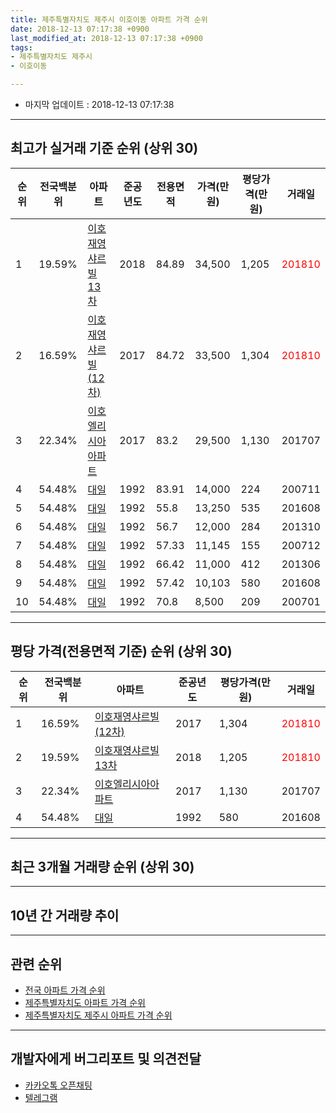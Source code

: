 ```yaml
---
title: 제주특별자치도 제주시 이호이동 아파트 가격 순위
date: 2018-12-13 07:17:38 +0900
last_modified_at: 2018-12-13 07:17:38 +0900
tags:
- 제주특별자치도 제주시
- 이호이동

---
```


* 마지막 업데이트 : 2018-12-13 07:17:38

---

## 최고가 실거래 기준 순위 (상위 30)


|순위|전국백분위|아파트|준공년도|전용면적|가격(만원)|평당가격(만원)|거래일|
|---|---|---|---|---|---|---|---|
|1|19.59%|[이호재영샤르빌13차](https://search.naver.com/search.naver?query=%EC%A0%9C%EC%A3%BC%ED%8A%B9%EB%B3%84%EC%9E%90%EC%B9%98%EB%8F%84+%EC%A0%9C%EC%A3%BC%EC%8B%9C+%EC%9D%B4%ED%98%B8%EC%9D%B4%EB%8F%99+%EC%9D%B4%ED%98%B8%EC%9E%AC%EC%98%81%EC%83%A4%EB%A5%B4%EB%B9%8C13%EC%B0%A8)|2018|84.89|34,500|1,205|<span style="color:red">201810</span>|
|2|16.59%|[이호재영샤르빌(12차)](https://search.naver.com/search.naver?query=%EC%A0%9C%EC%A3%BC%ED%8A%B9%EB%B3%84%EC%9E%90%EC%B9%98%EB%8F%84+%EC%A0%9C%EC%A3%BC%EC%8B%9C+%EC%9D%B4%ED%98%B8%EC%9D%B4%EB%8F%99+%EC%9D%B4%ED%98%B8%EC%9E%AC%EC%98%81%EC%83%A4%EB%A5%B4%EB%B9%8C%2812%EC%B0%A8%29)|2017|84.72|33,500|1,304|<span style="color:red">201810</span>|
|3|22.34%|[이호엘리시아아파트](https://search.naver.com/search.naver?query=%EC%A0%9C%EC%A3%BC%ED%8A%B9%EB%B3%84%EC%9E%90%EC%B9%98%EB%8F%84+%EC%A0%9C%EC%A3%BC%EC%8B%9C+%EC%9D%B4%ED%98%B8%EC%9D%B4%EB%8F%99+%EC%9D%B4%ED%98%B8%EC%97%98%EB%A6%AC%EC%8B%9C%EC%95%84%EC%95%84%ED%8C%8C%ED%8A%B8)|2017|83.2|29,500|1,130|201707|
|4|54.48%|[대일](https://search.naver.com/search.naver?query=%EC%A0%9C%EC%A3%BC%ED%8A%B9%EB%B3%84%EC%9E%90%EC%B9%98%EB%8F%84+%EC%A0%9C%EC%A3%BC%EC%8B%9C+%EC%9D%B4%ED%98%B8%EC%9D%B4%EB%8F%99+%EB%8C%80%EC%9D%BC)|1992|83.91|14,000|224|200711|
|5|54.48%|[대일](https://search.naver.com/search.naver?query=%EC%A0%9C%EC%A3%BC%ED%8A%B9%EB%B3%84%EC%9E%90%EC%B9%98%EB%8F%84+%EC%A0%9C%EC%A3%BC%EC%8B%9C+%EC%9D%B4%ED%98%B8%EC%9D%B4%EB%8F%99+%EB%8C%80%EC%9D%BC)|1992|55.8|13,250|535|201608|
|6|54.48%|[대일](https://search.naver.com/search.naver?query=%EC%A0%9C%EC%A3%BC%ED%8A%B9%EB%B3%84%EC%9E%90%EC%B9%98%EB%8F%84+%EC%A0%9C%EC%A3%BC%EC%8B%9C+%EC%9D%B4%ED%98%B8%EC%9D%B4%EB%8F%99+%EB%8C%80%EC%9D%BC)|1992|56.7|12,000|284|201310|
|7|54.48%|[대일](https://search.naver.com/search.naver?query=%EC%A0%9C%EC%A3%BC%ED%8A%B9%EB%B3%84%EC%9E%90%EC%B9%98%EB%8F%84+%EC%A0%9C%EC%A3%BC%EC%8B%9C+%EC%9D%B4%ED%98%B8%EC%9D%B4%EB%8F%99+%EB%8C%80%EC%9D%BC)|1992|57.33|11,145|155|200712|
|8|54.48%|[대일](https://search.naver.com/search.naver?query=%EC%A0%9C%EC%A3%BC%ED%8A%B9%EB%B3%84%EC%9E%90%EC%B9%98%EB%8F%84+%EC%A0%9C%EC%A3%BC%EC%8B%9C+%EC%9D%B4%ED%98%B8%EC%9D%B4%EB%8F%99+%EB%8C%80%EC%9D%BC)|1992|66.42|11,000|412|201306|
|9|54.48%|[대일](https://search.naver.com/search.naver?query=%EC%A0%9C%EC%A3%BC%ED%8A%B9%EB%B3%84%EC%9E%90%EC%B9%98%EB%8F%84+%EC%A0%9C%EC%A3%BC%EC%8B%9C+%EC%9D%B4%ED%98%B8%EC%9D%B4%EB%8F%99+%EB%8C%80%EC%9D%BC)|1992|57.42|10,103|580|201608|
|10|54.48%|[대일](https://search.naver.com/search.naver?query=%EC%A0%9C%EC%A3%BC%ED%8A%B9%EB%B3%84%EC%9E%90%EC%B9%98%EB%8F%84+%EC%A0%9C%EC%A3%BC%EC%8B%9C+%EC%9D%B4%ED%98%B8%EC%9D%B4%EB%8F%99+%EB%8C%80%EC%9D%BC)|1992|70.8|8,500|209|200701|


---

## 평당 가격(전용면적 기준) 순위 (상위 30)


|순위|전국백분위|아파트|준공년도|평당가격(만원)|거래일|
|---|---|---|---|---|---|
|1|16.59%|[이호재영샤르빌(12차)](https://search.naver.com/search.naver?query=%EC%A0%9C%EC%A3%BC%ED%8A%B9%EB%B3%84%EC%9E%90%EC%B9%98%EB%8F%84+%EC%A0%9C%EC%A3%BC%EC%8B%9C+%EC%9D%B4%ED%98%B8%EC%9D%B4%EB%8F%99+%EC%9D%B4%ED%98%B8%EC%9E%AC%EC%98%81%EC%83%A4%EB%A5%B4%EB%B9%8C%2812%EC%B0%A8%29)|2017|1,304|<span style="color:red">201810</span>|
|2|19.59%|[이호재영샤르빌13차](https://search.naver.com/search.naver?query=%EC%A0%9C%EC%A3%BC%ED%8A%B9%EB%B3%84%EC%9E%90%EC%B9%98%EB%8F%84+%EC%A0%9C%EC%A3%BC%EC%8B%9C+%EC%9D%B4%ED%98%B8%EC%9D%B4%EB%8F%99+%EC%9D%B4%ED%98%B8%EC%9E%AC%EC%98%81%EC%83%A4%EB%A5%B4%EB%B9%8C13%EC%B0%A8)|2018|1,205|<span style="color:red">201810</span>|
|3|22.34%|[이호엘리시아아파트](https://search.naver.com/search.naver?query=%EC%A0%9C%EC%A3%BC%ED%8A%B9%EB%B3%84%EC%9E%90%EC%B9%98%EB%8F%84+%EC%A0%9C%EC%A3%BC%EC%8B%9C+%EC%9D%B4%ED%98%B8%EC%9D%B4%EB%8F%99+%EC%9D%B4%ED%98%B8%EC%97%98%EB%A6%AC%EC%8B%9C%EC%95%84%EC%95%84%ED%8C%8C%ED%8A%B8)|2017|1,130|201707|
|4|54.48%|[대일](https://search.naver.com/search.naver?query=%EC%A0%9C%EC%A3%BC%ED%8A%B9%EB%B3%84%EC%9E%90%EC%B9%98%EB%8F%84+%EC%A0%9C%EC%A3%BC%EC%8B%9C+%EC%9D%B4%ED%98%B8%EC%9D%B4%EB%8F%99+%EB%8C%80%EC%9D%BC)|1992|580|201608|


---

## 최근 3개월 거래량 순위 (상위 30)


<div style="width:100%;">
    <canvas id="deal_count_ranking" height="250"></canvas>
</div>


<script>
new Chart(document.getElementById("deal_count_ranking"), {
    type: 'horizontalBar',
    data: {
        labels: ['대일', '이호재영샤르빌13차', '이호재영샤르빌(12차)'],
        datasets: [{
            label: '실거래 수',
            data: [1, 1, 1],
            borderColor: "rgba(255, 0, 128, 1)",
            backgroundColor: "rgba(255, 0, 128, 0.5)",
            fill: false,
        }]
    },
    options: {
        responsive: true,
        title: {
            display: true,
            text: '최근 3개월 거래량 순위'
        },
        tooltips: {
            mode: 'index',
            intersect: false,
            callbacks: {
                title: function(tooltipItems, data) {
                    return "실거래 수:";
                },
                label: function(tooltipItem, data) {
                    return data.labels[tooltipItem.index] + ": " + tooltipItem.xLabel;
                }
            }
        },
        hover: {
            mode: 'nearest',
            intersect: true
        },
        scales: {
            xAxes: [{
                display: true,
                scaleLabel: {
                    display: true,
                    labelString: '실거래 수'
                },
                ticks: {
                    suggestedMin: 0,
                }
            }],
            yAxes: [{
                display: true,
                ticks: {
                    autoSkip: false,
                    callback: function(value, index, values) {
                        if (value.length > 15)
                            return value.substr(0, 13) + "...";
                        else
                            return value;
                    }
                },
                scaleLabel: {
                    display: false,
                }
            }]
        }
    }
});

</script>


---

## 10년 간 거래량 추이


<div style="width:100%;">
    <canvas id="deal_progress" height="250"></canvas>
</div>

<script>
new Chart(document.getElementById("deal_progress"), {
    type: 'line',
    data: {
        labels: ['200812','200901','200902','200903','200904','200905','200906','200907','200908','200909','200910','200911','200912','201001','201002','201003','201004','201005','201006','201007','201008','201009','201010','201011','201012','201101','201102','201103','201104','201105','201106','201107','201108','201109','201110','201111','201112','201201','201202','201203','201204','201205','201206','201207','201208','201209','201210','201211','201212','201301','201302','201303','201304','201305','201306','201307','201308','201309','201310','201311','201312','201401','201402','201403','201404','201405','201406','201407','201408','201409','201410','201411','201412','201501','201502','201503','201504','201505','201506','201507','201508','201509','201510','201511','201512','201601','201602','201603','201604','201605','201606','201607','201608','201609','201610','201611','201612','201701','201702','201703','201704','201705','201706','201707','201708','201709','201710','201711','201712','201801','201802','201803','201804','201805','201806','201807','201808','201809','201810','201811','201812'],
        datasets: [{
            label: '실거래 수',
            pointRadius: 1,
            data: [0, 0, 0, 0, 1, 1, 0, 0, 0, 0, 0, 0, 0, 0, 0, 1, 0, 0, 0, 0, 0, 0, 0, 0, 0, 0, 0, 0, 0, 0, 0, 1, 0, 0, 0, 0, 1, 0, 0, 0, 0, 1, 0, 1, 1, 0, 0, 0, 0, 0, 0, 0, 0, 0, 1, 1, 0, 0, 2, 0, 1, 0, 0, 0, 0, 0, 0, 0, 0, 1, 1, 0, 1, 0, 0, 1, 0, 0, 0, 0, 1, 0, 0, 0, 0, 0, 0, 0, 0, 0, 0, 0, 6, 2, 1, 0, 0, 2, 0, 2, 1, 0, 0, 1, 3, 1, 0, 1, 0, 0, 0, 1, 1, 2, 0, 0, 0, 1, 2, 1, 0],
            borderColor: "rgba(255, 201, 14, 1)",
            backgroundColor: "rgba(255, 201, 14, 0.5)",
            fill: true,
        }]
    },
    options: {
        responsive: true,
        title: {
            display: true,
            text: '10년간 거래량 추이'
        },
        tooltips: {
            mode: 'index',
            intersect: false,
        },
        hover: {
            mode: 'nearest',
            intersect: true
        },
        scales: {
            xAxes: [{
                display: true,
                scaleLabel: {
                    display: true,
                    labelString: '년/월'
                }
            }],
            yAxes: [{
                display: true,
                ticks: {
                    suggestedMin: 0,
                },
                scaleLabel: {
                    display: true,
                    labelString: '실거래 수'
                }
            }]
        }
    }
});

</script>


---

## 관련 순위

- [전국 아파트 가격 순위](https://inasie.github.io/apt-ranking/전국)
- [제주특별자치도 아파트 가격 순위](https://inasie.github.io/apt-ranking/제주특별자치도)
- [제주특별자치도 제주시 아파트 가격 순위](https://inasie.github.io/apt-ranking/제주특별자치도-제주시)


---

## 개발자에게 버그리포트 및 의견전달

- [카카오톡 오픈채팅](https://open.kakao.com/o/gLJUAP4)
- [텔레그램](https://t.me/inasie)

